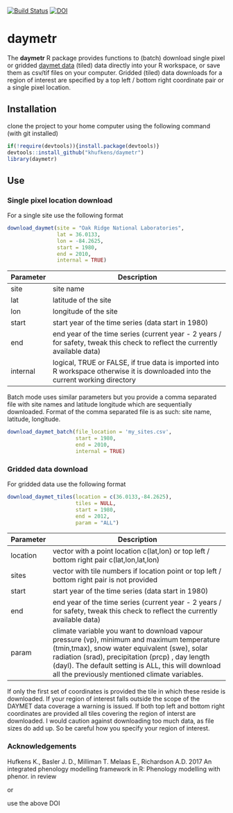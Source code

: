 [![Build Status](https://travis-ci.org/khufkens/daymetr.svg?branch=master)](https://travis-ci.org/khufkens/daymetr)
[![DOI](https://zenodo.org/badge/DOI/10.5281/zenodo.437886.svg)](https://doi.org/10.5281/zenodo.437886)

# daymetr

The **daymetr** R package provides functions to (batch) download single pixel or gridded [daymet data](http://daymet.ornl.gov/) (tiled) data directly into your R workspace, or save them as csv/tif files on your computer. Gridded (tiled) data downloads for a region of interest are specified by a top left / bottom right coordinate pair or a single pixel location.

## Installation

clone the project to your home computer using the following command (with git installed)

```R
if(!require(devtools)){install.package(devtools)}
devtools::install_github("khufkens/daymetr")
library(daymetr)
```

## Use

### Single pixel location download

For a single site use the following format

```R
download_daymet(site = "Oak Ridge National Laboratories",
                lat = 36.0133,
                lon = -84.2625,
                start = 1980,
                end = 2010,
                internal = TRUE)
```

Parameter     | Description                      
------------- | ------------------------------ 	
site	      | site name
lat           | latitude of the site
lon           | longitude of the site
start      | start year of the time series (data start in 1980)
end        | end year of the time series (current year - 2 years / for safety, tweak this check to reflect the currently available data)
internal      | logical, TRUE or FALSE, if true data is imported into R workspace otherwise it is downloaded into the current working directory

Batch mode uses similar parameters but you provide a comma separated file with site names and latitude longitude which are sequentially downloaded. Format of the comma separated file is as such: site name, latitude, longitude.

```R
download_daymet_batch(file_location = 'my_sites.csv',
                      start = 1980,
                      end = 2010,
                      internal = TRUE)
```

### Gridded data download

For gridded data use the following format

```R
download_daymet_tiles(location = c(36.0133,-84.2625),
                      tiles = NULL,
                      start = 1980,
                      end = 2012,
                      param = "ALL")
```

Parameter     | Description                      
------------- | ------------------------------ 	
location	      | vector with a point location c(lat,lon) or top left / bottom right pair c(lat,lon,lat,lon)
sites          | vector with tile numbers if location point or top left / bottom right pair is not provided
start      | start year of the time series (data start in 1980)
end        | end year of the time series (current year - 2 years / for safety, tweak this check to reflect the currently available data)
param         | climate variable you want to download vapour pressure (vp), minimum and maximum temperature (tmin,tmax), snow water equivalent (swe), solar radiation (srad), precipitation (prcp) , day length (dayl). The default setting is ALL, this will download all the previously mentioned climate variables.

If only the first set of coordinates is provided the tile in which these reside is downloaded. If your region of interest falls outside the scope of the DAYMET data coverage a warning is issued. If both top left and bottom right coordinates are provided all tiles covering the region of interst are downloaded. I would caution against downloading too much data, as file sizes do add up. So be careful how you specify your region of interest.

### Acknowledgements

Hufkens K., Basler J. D., Milliman T. Melaas E., Richardson A.D. 2017 An integrated phenology modelling framework in R: Phenology modelling with phenor. in review

or 

use the above DOI
